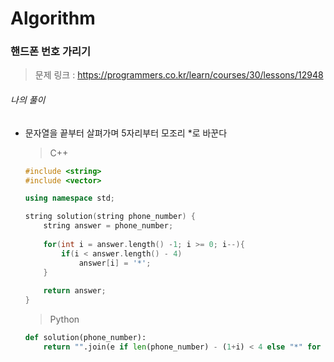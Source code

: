 # Algorithm

### 핸드폰 번호 가리기

> 문제 링크 : https://programmers.co.kr/learn/courses/30/lessons/12948



###### 나의 풀이

* 문자열을 끝부터 살펴가며 5자리부터 모조리 *로 바꾼다

  > C++
  
  ```c++
  #include <string>
  #include <vector>
  
  using namespace std;
  
  string solution(string phone_number) {
      string answer = phone_number;
      
      for(int i = answer.length() -1; i >= 0; i--){
          if(i < answer.length() - 4)
              answer[i] = '*';
      }
      
      return answer;
  }
  ```
  
  
  
  > Python
  
  ```python
  def solution(phone_number):
      return "".join(e if len(phone_number) - (1+i) < 4 else "*" for i, e in enumerate(phone_number))
  ```
  
  